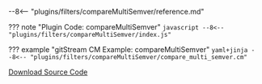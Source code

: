 --8<-- "plugins/filters/compareMultiSemver/reference.md"

??? note "Plugin Code: compareMultiSemver"
    ```javascript
    --8<-- "plugins/filters/compareMultiSemver/index.js"
    ```
    <div class="result" markdown>
    <span>
    </span>
    </div>

??? example "gitStream CM Example: compareMultiSemver"
    ```yaml+jinja
    --8<-- "plugins/filters/compareMultiSemver/compare_multi_semver.cm"
    ```
    <div class="result" markdown>
    <span>
    </span>
    </div>

[Download Source Code](https://github.com/linear-b/gitstream/tree/main/plugins/filters/compareMultiSemver)
